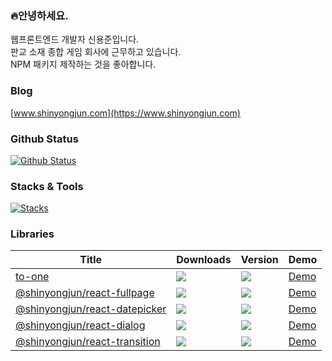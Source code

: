 ### 🔥안녕하세요.

웹프론트엔드 개발자 신용준입니다.<br />
판교 소재 종합 게임 회사에 근무하고 있습니다.<br />
NPM 패키지 제작하는 것을 좋아합니다.

### Blog
[www.shinyongjun.com](https://www.shinyongjun.com)

### Github Status
[![Github Status](https://streak-stats.demolab.com?user=flamecommit&theme=dark)](https://git.io/streak-stats)

### Stacks & Tools
[![Stacks](https://skillicons.dev/icons?i=js,ts,html,css,git,node,react,next,vue,nuxt,redux,pinia,jquery,nginx,mongodb,sass,vscode,figma,azure,obsidian,github,photoshop,npm,notion,windows)](https://skillicons.dev)


### Libraries

|Title|Downloads|Version|Demo|
|-----|----|---|---|
|[to-one](https://www.npmjs.com/package/to-one)|![](https://badgen.net/npm/dt/to-one)|![](https://badgen.net/npm/v/to-one)|[Demo](https://www.shinyongjun.com/library/to-one)|
|[@shinyongjun/react-fullpage](https://www.npmjs.com/package/@shinyongjun/react-fullpage)|![](https://badgen.net/npm/dt/@shinyongjun/react-fullpage)|![](https://badgen.net/npm/v/@shinyongjun/react-fullpage)|[Demo](https://www.shinyongjun.com/library/react-fullpage)|
|[@shinyongjun/react-datepicker](https://www.npmjs.com/package/@shinyongjun/react-datepicker) <a href="" target="_blank"></a>|![](https://badgen.net/npm/dt/@shinyongjun/react-datepicker)|![](https://badgen.net/npm/v/@shinyongjun/react-datepicker)|[Demo](https://www.shinyongjun.com/library/react-datepicker)|
|[@shinyongjun/react-dialog](https://www.npmjs.com/package/@shinyongjun/react-dialog)|![](https://badgen.net/npm/dt/@shinyongjun/react-dialog)|![](https://badgen.net/npm/v/@shinyongjun/react-dialog)|[Demo](https://www.shinyongjun.com/library/react-dialog)|
|[@shinyongjun/react-transition](https://www.npmjs.com/package/@shinyongjun/react-transition)|![](https://badgen.net/npm/dt/@shinyongjun/react-transition)|![](https://badgen.net/npm/v/@shinyongjun/react-transition)|[Demo](https://www.shinyongjun.com/library/react-transition)|
